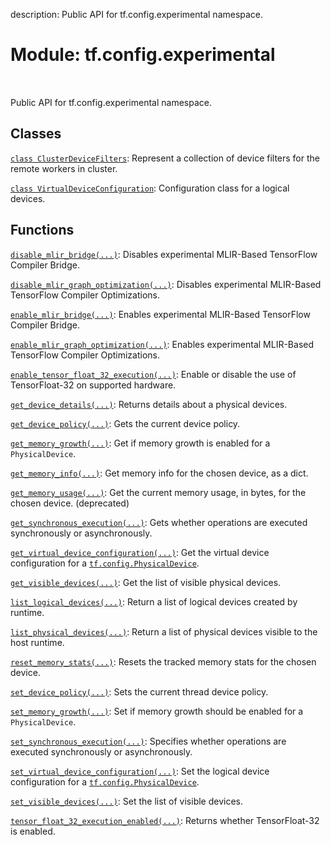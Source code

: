 description: Public API for tf.config.experimental namespace.

<div itemscope itemtype="http://developers.google.com/ReferenceObject">
<meta itemprop="name" content="tf.config.experimental" />
<meta itemprop="path" content="Stable" />
</div>

# Module: tf.config.experimental

<!-- Insert buttons and diff -->

<table class="tfo-notebook-buttons tfo-api nocontent" align="left">

</table>



Public API for tf.config.experimental namespace.



## Classes

[`class ClusterDeviceFilters`](../../tf/config/experimental/ClusterDeviceFilters.md): Represent a collection of device filters for the remote workers in cluster.

[`class VirtualDeviceConfiguration`](../../tf/config/LogicalDeviceConfiguration.md): Configuration class for a logical devices.

## Functions

[`disable_mlir_bridge(...)`](../../tf/config/experimental/disable_mlir_bridge.md): Disables experimental MLIR-Based TensorFlow Compiler Bridge.

[`disable_mlir_graph_optimization(...)`](../../tf/config/experimental/disable_mlir_graph_optimization.md): Disables experimental MLIR-Based TensorFlow Compiler Optimizations.

[`enable_mlir_bridge(...)`](../../tf/config/experimental/enable_mlir_bridge.md): Enables experimental MLIR-Based TensorFlow Compiler Bridge.

[`enable_mlir_graph_optimization(...)`](../../tf/config/experimental/enable_mlir_graph_optimization.md): Enables experimental MLIR-Based TensorFlow Compiler Optimizations.

[`enable_tensor_float_32_execution(...)`](../../tf/config/experimental/enable_tensor_float_32_execution.md): Enable or disable the use of TensorFloat-32 on supported hardware.

[`get_device_details(...)`](../../tf/config/experimental/get_device_details.md): Returns details about a physical devices.

[`get_device_policy(...)`](../../tf/config/experimental/get_device_policy.md): Gets the current device policy.

[`get_memory_growth(...)`](../../tf/config/experimental/get_memory_growth.md): Get if memory growth is enabled for a `PhysicalDevice`.

[`get_memory_info(...)`](../../tf/config/experimental/get_memory_info.md): Get memory info for the chosen device, as a dict.

[`get_memory_usage(...)`](../../tf/config/experimental/get_memory_usage.md): Get the current memory usage, in bytes, for the chosen device. (deprecated)

[`get_synchronous_execution(...)`](../../tf/config/experimental/get_synchronous_execution.md): Gets whether operations are executed synchronously or asynchronously.

[`get_virtual_device_configuration(...)`](../../tf/config/get_logical_device_configuration.md): Get the virtual device configuration for a <a href="../../tf/config/PhysicalDevice.md"><code>tf.config.PhysicalDevice</code></a>.

[`get_visible_devices(...)`](../../tf/config/get_visible_devices.md): Get the list of visible physical devices.

[`list_logical_devices(...)`](../../tf/config/list_logical_devices.md): Return a list of logical devices created by runtime.

[`list_physical_devices(...)`](../../tf/config/list_physical_devices.md): Return a list of physical devices visible to the host runtime.

[`reset_memory_stats(...)`](../../tf/config/experimental/reset_memory_stats.md): Resets the tracked memory stats for the chosen device.

[`set_device_policy(...)`](../../tf/config/experimental/set_device_policy.md): Sets the current thread device policy.

[`set_memory_growth(...)`](../../tf/config/experimental/set_memory_growth.md): Set if memory growth should be enabled for a `PhysicalDevice`.

[`set_synchronous_execution(...)`](../../tf/config/experimental/set_synchronous_execution.md): Specifies whether operations are executed synchronously or asynchronously.

[`set_virtual_device_configuration(...)`](../../tf/config/set_logical_device_configuration.md): Set the logical device configuration for a <a href="../../tf/config/PhysicalDevice.md"><code>tf.config.PhysicalDevice</code></a>.

[`set_visible_devices(...)`](../../tf/config/set_visible_devices.md): Set the list of visible devices.

[`tensor_float_32_execution_enabled(...)`](../../tf/config/experimental/tensor_float_32_execution_enabled.md): Returns whether TensorFloat-32 is enabled.

